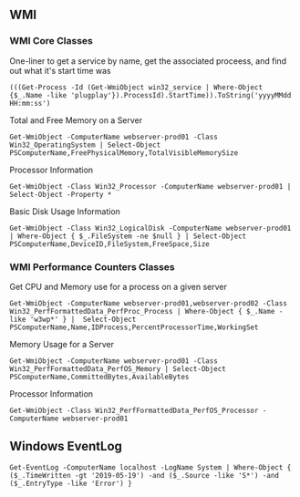 ## WMI

### WMI Core Classes
One-liner to get a service by name, get the associated proceess, and find out what it's start time was

```
(((Get-Process -Id (Get-WmiObject win32_service | Where-Object {$_.Name -like 'plugplay'}).ProcessId).StartTime)).ToString('yyyyMMdd HH:mm:ss')
```

Total and Free Memory on a Server
```
Get-WmiObject -ComputerName webserver-prod01 -Class Win32_OperatingSystem | Select-Object PSComputerName,FreePhysicalMemory,TotalVisibleMemorySize
```

Processor Information
```
Get-WmiObject -Class Win32_Processor -ComputerName webserver-prod01 | Select-Object -Property *
```

Basic Disk Usage Information
```
Get-WmiObject -Class Win32_LogicalDisk -ComputerName webserver-prod01 | Where-Object { $_.FileSystem -ne $null } | Select-Object PSComputerName,DeviceID,FileSystem,FreeSpace,Size

```

### WMI Performance Counters Classes

Get CPU and Memory use for a process on a given server
```
Get-WmiObject -ComputerName webserver-prod01,webserver-prod02 -Class Win32_PerfFormattedData_PerfProc_Process | Where-Object { $_.Name -like 'w3wp*' } |  Select-Object PSComputerName,Name,IDProcess,PercentProcessorTime,WorkingSet
```

Memory Usage for a Server
```
Get-WmiObject -ComputerName webserver-prod01 -Class Win32_PerfFormattedData_PerfOS_Memory | Select-Object PSComputerName,CommittedBytes,AvailableBytes
```

Processor Information
```
Get-WmiObject -Class Win32_PerfFormattedData_PerfOS_Processor -ComputerName webserver-prod01
```

## Windows EventLog
```
Get-EventLog -ComputerName localhost -LogName System | Where-Object { ($_.TimeWritten -gt '2019-05-19') -and ($_.Source -like 'S*') -and ($_.EntryType -like 'Error') }
```
